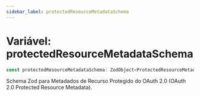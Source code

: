```yaml
---
sidebar_label: protectedResourceMetadataSchema
---
```


# Variável: protectedResourceMetadataSchema

```ts
const protectedResourceMetadataSchema: ZodObject<ProtectedResourceMetadata>;
```

Schema Zod para Metadados de Recurso Protegido do OAuth 2.0 (OAuth 2.0 Protected Resource Metadata).